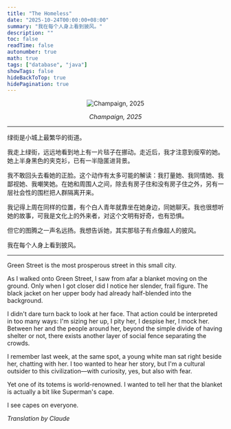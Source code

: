 ```yaml
---
title: "The Homeless"
date: "2025-10-24T00:00:00+08:00"
summary: "我在每个人身上看到披风。"
description: ""
toc: false
readTime: false
autonumber: true
math: true
tags: ["database", "java"]
showTags: false
hideBackToTop: true
hidePagination: true
---
```


<div style="text-align: center;">

![Champaign, 2025](/homeless.jpeg)

<em style="font-size: 0.9rem; color: var(--content-secondary);">Champaign, 2025</em>

</div>

---
绿街是小城上最繁华的街道。

我走上绿街，远远地看到地上有一片毯子在挪动。走近后，我才注意到瘦窄的她。她上半身黑色的夹克衫，已有一半隐匿进背景。

我不敢回头去看她的正脸。这个动作有太多可能的解读：我打量她、我同情她、我鄙视她、我嘲笑她。在她和周围人之间，除去有房子住和没有房子住之外，另有一层社会性的围栏把人群隔离开来。

我记得上周在同样的位置，有个白人青年就靠坐在她身边，同她聊天。我也很想听她的故事，可我是文化上的外来者，对这个文明有好奇，也有恐惧。

但它的图腾之一声名远扬。我想告诉她，其实那毯子有点像超人的披风。

我在每个人身上看到披风。

---

Green Street is the most prosperous street in this small city.

As I walked onto Green Street, I saw from afar a blanket moving on the ground. Only when I got closer did I notice her slender, frail figure. The black jacket on her upper body had already half-blended into the background.

I didn't dare turn back to look at her face. That action could be interpreted in too many ways: I'm sizing her up, I pity her, I despise her, I mock her. Between her and the people around her, beyond the simple divide of having shelter or not, there exists another layer of social fence separating the crowds.

I remember last week, at the same spot, a young white man sat right beside her, chatting with her. I too wanted to hear her story, but I'm a cultural outsider to this civilization—with curiosity, yes, but also with fear.

Yet one of its totems is world-renowned. I wanted to tell her that the blanket is actually a bit like Superman's cape.

I see capes on everyone.

_Translation by Claude_